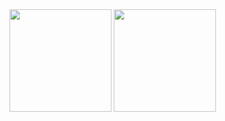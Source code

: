  <img height="180em" src="https://github-readme-stats.vercel.app/api?username=MeloJu&show_icons=true&theme=tokyonight"/>
 <img height="180em" src="https://github-readme-stats.vercel.app/api/top-langs/?username=MeloJu&layout=compact&theme=tokyonight"/>

